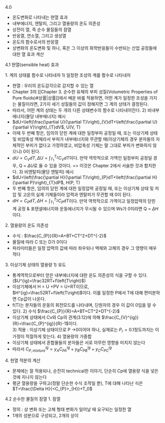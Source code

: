 4.0
- 온도변화로 나타내는 현열 효과
- 내부에너지, 엔탈피, 그리고 열용량의 온도 의존성
- 상전이 열, 즉 순수 물질들의 잠열
- 반응열, 연소열, 그리고 생성열
- 온도의 함수로서의 반응열
- 상변화의 온도변화 및 하나, 혹은 그 이상의 화학반응들이 수반되는 산업 공정들에 대한 열 효과 계산

4.1 현열(sensible heat) 효과

1\. 계의 상태를 함수로 나타내자
1\) 일정한 조성의 계를 함수로 나타내자
- 현열 : 우리의 온도감각으로 감지할 수 있는 열
- Chapter 3의 [[Chapter 3. 순수한 유체의 부피 성질(Volumetric Properties of Pure fluids)#상률|상률]]에서 배운 바를 적용하면, 어떤 계가 일정한 조성을 가지는 물질이라면, 2가지 세기 성질들의 값이 정해지면 그 계의 상태가 결정된다. 
- 따라서, 어떤 계의 상태는 두 개의 다른 상태변수의 함수로 나타내어진다.
2\) 비내부에너지(몰당 내부에너지) 예시
- $dU=\left(\frac{\partial U}{\partial T}\right)_{V}dT+\left(\frac{\partial U}{\partial V}\right)_{T}dV$, U(V, T)
- 이때 두 번째 항은, 임의의 닫힌 계에 대한 일정부피 공정일 때, 또는 이상기체 상태 및 비압축성 액체라서 부피가 내부에너지와 무관할 때(이상기체의 경우 분자들의 자체적인 부피가 없다고 가정하였고, 비압축성 기체는 말 그대로 부피가 변화하지 않으니) 0이 된다.
- $dU=C_{V}dT,\Delta U=\int_{T_1}^{T_2}C_{V}dT$이다. 만약 역학적으로 가역인 일정부피 공정일 경우, Q = $\Delta U$로 둘 수 있을 것이다. => 이것은 Chapter 2에서 서술한 것과 합치한다.
3\) 비엔탈피(몰당 엔탈피) 예시
- $dU=\left(\frac{\partial H}{\partial T}\right)_{P}dT+\left(\frac{\partial H}{\partial P}\right)_{T}dP$, H(P, T)
- 두 번째 항은, 임의의 닫힌 계에 대한 일정압력 공정일 때, 또는 이상기체 상태 및 저압 및 고온의 실제 기체들이라 압력과 엔탈피가 무관할 때 0이 된다.
- $dH=C_{P}dT,\Delta H=\int_{T_1}^{T_2}C_{P}dT$이다. 만약 역학적으로 가역이고 일정압력의 닫힌 계 공정 & 포텐셜에너지와 운동에너지가 무시될 수 있으며 Ws가 0이라면 Q = $\Delta H$이다.

2\. 열용량의 온도 의존성
- 수식 : $\frac{C_{P}}{R}=A+BT+CT^2+DT^{-2}$
- 물질에 따라 C 또는 D가 0이다
- 파라미터들은 일정 압력의 값에 따라 좌우되나 액체와 고체의 경우 그 영향이 매우 적다

3\. 이상기체 상태의 열용량
1\) 유도
- 통계역학으로부터 얻은 내부에너지에 대한 온도 의존성의 식을 구할 수 있다.($U^{ig}=\frac32RT+f\left(T\right)$)
- 이상기체에서 H = U +PV = U+RT이므로, $H^{ig}=\frac52RT+f\left(T\right)$이다. 이를 일정한 P에서 T에 대해 편미분하면 Cp값이 나온다.
- f(T)는 분자들의 운동의 회전모드를 나타내며, 단원자의 경우 이 값이 0임을 알 수 있다.
2\) 수식 $\frac{C_{P}}{R}=A+BT+CT^2+DT^{-2}$
- 이상기체 상태에서 Cv와 Cp의 관계(3.12)에 의해 $\frac{C_{V}^{ig}}{R}=\frac{C_{P}^{ig}}{R}-1$이다.  
3\) 적용 : 이상기체 상태이므로 P ->0이어야 하나, 실제로는 $P_{r}=0.1$정도까지는 이 가정이 적절하게 맞는다.
4\) 열용량의 가중합
- 이상기체 상태에서 혼합물들의 분자들은 서로 아무런 영향을 미치지 않는다
- 따라서 $C_{P,mixture}^{ig}=y_{A}C_{PA}^{ig}+y_{B}C_{PB}^{ig}+y_{C}C_{PC}^{ig}$

4\. 현열 적분의 계산
- 문제에는 잘 적용되나, 순전히 technical한 이야기, 단순히 Cp에 열용량 식을 넣은 것에 지나지 않는다
- 평균 열용량을 구하고(정말 단순한 수식 조작일 뿐), T에 대해 나타난 식은 $T=\frac{\Delta H}{<C_{P}>_{H}}+T_0$

4.2 순수한 물질의 잠열
1\. 잠열
- 정의 : 상 변화 또는 고체 형태 변화가 일어날 때 요구되는 일정한 열
- 1개의 성분으로 구성되고, 2개의 상이
